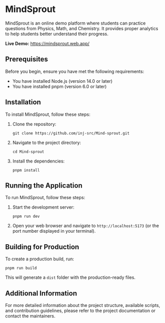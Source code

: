 # MindSprout

MindSprout is an online demo platform where students can practice questions from Physics, Math, and Chemistry. It provides proper analytics to help students better understand their progress.

**Live Demo:** https://mindsprout.web.app/

## Prerequisites

Before you begin, ensure you have met the following requirements:
* You have installed Node.js (version 14.0 or later)
* You have installed pnpm (version 6.0 or later)

## Installation

To install MindSprout, follow these steps:

1. Clone the repository:
   ```
   git clone https://github.com/inj-src/Mind-sprout.git
   ```
2. Navigate to the project directory:
   ```
   cd Mind-sprout
   ```
3. Install the dependencies:
   ```
   pnpm install
   ```

## Running the Application

To run MindSprout, follow these steps:

1. Start the development server:
   ```
   pnpm run dev
   ```
2. Open your web browser and navigate to `http://localhost:5173` (or the port number displayed in your terminal).

## Building for Production

To create a production build, run:
```
pnpm run build
```

This will generate a `dist` folder with the production-ready files.

## Additional Information

For more detailed information about the project structure, available scripts, and contribution guidelines, please refer to the project documentation or contact the maintainers.
